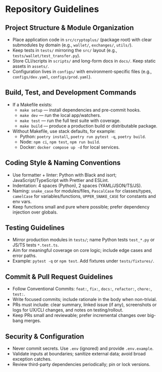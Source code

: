# Repository Guidelines

## Project Structure & Module Organization
- Place application code in `src/cryptoplus/` (package root) with clear submodules by domain (e.g., `wallet/`, `exchanges/`, `utils/`).
- Keep tests in `tests/` mirroring the `src/` layout (e.g., `tests/wallet/test_transfer.py`).
- Store CLI/scripts in `scripts/` and long-form docs in `docs/`. Keep static assets in `assets/`.
- Configuration lives in `configs/` with environment-specific files (e.g., `configs/dev.yaml`, `configs/prod.yaml`).

## Build, Test, and Development Commands
- If a Makefile exists:
  - `make setup` — install dependencies and pre-commit hooks.
  - `make dev` — run the local app/watchers.
  - `make test` — run the full test suite with coverage.
  - `make build` — produce a production build or distributable package.
- Without Makefile, use stack defaults, for example:
  - Python: `poetry install`, `poetry run pytest -q`, `poetry build`.
  - Node: `npm ci`, `npm test`, `npm run build`.
  - Docker: `docker compose up -d` for local services.

## Coding Style & Naming Conventions
- Use formatter + linter: Python with Black and isort; JavaScript/TypeScript with Prettier and ESLint.
- Indentation: 4 spaces (Python), 2 spaces (YAML/JSON/TS/JS).
- Naming: `snake_case` for modules/files, `PascalCase` for classes/types, `camelCase` for variables/functions, `UPPER_SNAKE_CASE` for constants and env vars.
- Keep functions small and pure where possible; prefer dependency injection over globals.

## Testing Guidelines
- Mirror production modules in `tests/`; name Python tests `test_*.py` or JS/TS tests `*.test.ts`.
- Aim for meaningful coverage on core logic; include edge cases and error paths.
- Example: `pytest -q` or `npm test`. Add fixtures under `tests/fixtures/`.

## Commit & Pull Request Guidelines
- Follow Conventional Commits: `feat:`, `fix:`, `docs:`, `refactor:`, `chore:`, `test:`.
- Write focused commits; include rationale in the body when non-trivial.
- PRs must include: clear summary, linked issue (if any), screenshots or logs for UX/CLI changes, and notes on testing/rollout.
- Keep PRs small and reviewable; prefer incremental changes over big-bang merges.

## Security & Configuration
- Never commit secrets. Use `.env` (ignored) and provide `.env.example`.
- Validate inputs at boundaries; sanitize external data; avoid broad exception catches.
- Review third-party dependencies periodically; pin or lock versions.
